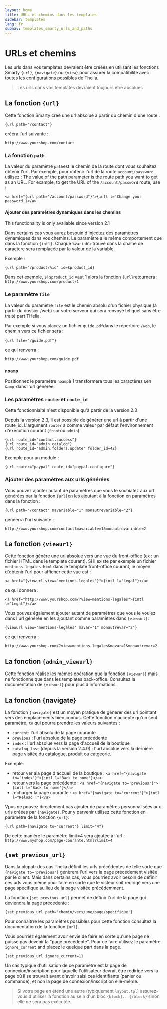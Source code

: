 ```yaml
---
layout: home
title: URLs et chemins dans les templates
sidebar: templates
lang: fr
subnav: templates_smarty_urls_and_paths
---
```


# URLs et chemins

Les urls dans vos templates devraient être créées en utilisant les fonctions Smarty `{url}`, `{navigate}` ou `{view}` pour assurer la compatibilité avec toutes les configurations possibles de Thelia.


> Les urls dans vos templates devraient toujours être absolues

## La fonction `{url}`

Cette fonction Smarty crée une url absolue à partir du chemin d'une route :

```smarty
{url path="/contact"}
```

crééra l'url suivante :

    http://www.yourshop.com/contact

### La fonction `path`

La valeur du paramètre `path`est le chemin de la route dont vous souhaitez obtenir l'url. Par exemple, pour obtenir l'url de la route `account/password` utilisez :
The value of the path parameter is the route path you want to get as an URL. For example, to get the URL of the `/account/password` route, use :

    <a href="{url path="/account/password"}">{intl l='Change your password'}</a>

#### Ajouter des paramètres dynamiques dans les chemins

<div class="alert alert-warning">
    <p>This functionality is only available since version 2.1</p>
</div>

Dans certains cas vous aurez besouin d'injectez des paramètres dynamiques dans vos chemins. Le paramètre a le même comportement que dans la fonction `{intl}`. Chaque `%variable`trouvé dans la chaîne de caractère sera remplacée par la valeur de la variable.


Exemple :
```smarty
{url path="/product/%id" id=$product_id}
```

Dans cet exemple, si `$product_id` vaut 1 alors la fonction `{url}`retournera : `http://www.yourshop.com/product/1`


### Le paramètre `file`

La valeur  du paramètre `file` est le chemin absolu d'un fichier physique (à partir du dossier /web) sur votre serveur qui sera renvoyé tel quel sans être traité part THelia.

Par exemple si vous placez un fichier `guide.pdf`dans le répertoire `/web`, le chemin vers ce fichier sera :


```smarty
{url file="/guide.pdf"}
```

ce qui renverra :

    http://www.yourshop.com/guide.pdf

### `noamp`

Positionnez le paramètre `noamp`à 1 transformera tous les caractères `&`en `&amp;`dans l'url générée.

###  Les paramètres `router`et `route_id`

<div class="alert alert-warning">
<p>Cette fonctionnlaité n'est disponible qu'à partir de la version 2.3</p>
</div>

Depuis la version 2.3, il est possible de générer une url à partir d'une route_id.
L'argument `router` a comme valeur par défaut l'environnement d'exécution courant (`front`ou `admin`).

    {url route_id="contact.success"}
    {url route_id="admin.catalog"}
    {url route_id="admin.folders.update" folder_id=42}

Exemple pour un module :

```smarty
{url router="paypal" route_id="paypal.configure"}
```

### Ajouter des paramètres aux urls générées

Vous pouvez ajouter autant de paramètres que vous le souhiatez aux url générées par la fonction `{url}`en les ajoutant à la fonction en paramètres dans la fonction :

```smarty
{url path="/contact" mavariable="1" monautrevariable="2"}
```

génèerra l'url suivante :

    http://www.yourshop.com/contact?mavariable=1&monautrevariable=2


## La fonction `{viewurl}`

Cette fonction génère une url absolue vers une vue du front-office (ex : un fichier HTML dans le template courant). Si il existe par exemple un fichier `mentions-legales.html` dans le template front-office courant, le moyen d'obtenir l'url pour afficher cette vue est :

    <a href="{viewurl view="mentions-legales"}">{intl l="Legal"}</a>

ce qui donnera :

    <a href="http://www.yourshop.com/?view=mentions-legales">{intl l="Legal"}</a>

Vous pouvez également ajouter autant de paramètres que vous le voulez dans l'url générée en les ajoutant comme paramètres dans `{viewurl}`:

    {viewurl view="mentions-legales" mavar="1" monautrevar="2"}

ce qui renverra :

    http://www.yourshop.com/?view=mentions-legales&mavar=1&monautrevar=2


## La fonction `{admin_viewurl}`

Cette fonction réalise les mêmes opération que la fonction `{viewurl}` mais ne fonctionne que dans les templates back-office.
Consultez la documentation de `{viewurl}` pour plus d'informations.

## La fonction {navigate}

La fonction `{navigate}` est un moyen pratique de générer des url pointant vers des emplacements bien connus.
Cette fonction  n'accepte qu'un seul paramètre, `to` qui pourra prendre les valeurs suivantes :

- `current`: l'url absolu de la page courante
- `previous` : l'url absolue de la page précédente
- `index` : l'url absolue vers la page d'accueil de la boutique
- `catalog_last` (depuis la version 2.4.0) : l'url absolue vers la dernière page visitée du catalogue, produit ou catgeorie.

Exemple:

- retour ver ala page d'accueil de la boutique : `<a href="{navigate to='index'}">{intl l="Back to home"}</a>`
- retour vers la page précédente : `<a href="{navigate to='previous'}">{intl l="Back to home"}</a>`
- recharger la page courante : `<a href="{navigate to='current'}">{intl l="Reload !"}</a>`

Vpus ne pouvez directement pas ajouter de paramètres personnalisées aux urls créées par `{navigate}`. Pour y parvenir utilisez cette fonction en paramètre de la fonction `{url}`:

```smarty
{url path={navigate to="current"} limit="4"}
```

De cette manière le paramètre limit=4 sera ajoutée à l'url : `http://www.myshop.com/page-courante.html?limit=4`


## `{set_previous_url}`

Dans la plupatr des cas Thelia définit les urls précédentes de telle sorte que `{navigate to='previous'}` génèrera l'url vers la page précédement visitée par le client. Mais dans certains cas, vous pourriez avoir besoin de définir ces urls vous même pour faire en sorte que le visteur soit redirigé vers une page spécifique au lieu de la page visitée précédemment.

La fonction `{set_previous_url}` permet de définir l'url de la page qui deviendra la page précédente :


```smarty
{set_previous_url path='chemin/vers/une/page/specifique'}
```

Pour connaîtrre les paramètres possibles pour cette fonction consultez la documentation de la fonction `{url}`.

Vous pourriez également avoir envie de faire en sorte qu'une page ne puisse pas devenir la "page précédente". Pour ce faire utilisez le paramètre `ignore_current` and placez le quelque part dans la page.


```smarty
{set_previous_url ignore_current=1}
```

Un cas typique d'utilisation de ce paramètre est la page de connexion/inscription pour laquelle l'utilisateur devrait être redirigé vers la page où il se trouvait avant d'avoir saisi ces identifiants (panier ou commande), et non la page de connexion/inscription elle-même.

> Si votre page en étend une  autre (typiquement `layout.tpl`) assurez-vous d'utiliser la fonction au sein d'un bloc `{block}...{/block}` sinon elle ne sera pas exécutée.

